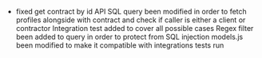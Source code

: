  - fixed get contract by id API
SQL query been modified in order to fetch profiles alongside with contract and check if caller is either a client or contractor
Integration test added to cover all possible cases
Regex filter been added to query in order to protect from SQL injection
models.js been modified to make it compatible with integrations tests run

